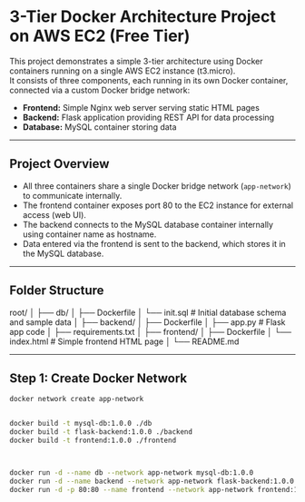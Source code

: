 # 3-Tier Docker Architecture Project on AWS EC2 (Free Tier)

This project demonstrates a simple 3-tier architecture using Docker containers running on a single AWS EC2 instance (t3.micro).  
It consists of three components, each running in its own Docker container, connected via a custom Docker bridge network:

- **Frontend:** Simple Nginx web server serving static HTML pages  
- **Backend:** Flask application providing REST API for data processing  
- **Database:** MySQL container storing data  

---

## Project Overview

- All three containers share a single Docker bridge network (`app-network`) to communicate internally.  
- The frontend container exposes port 80 to the EC2 instance for external access (web UI).  
- The backend connects to the MySQL database container internally using container name as hostname.  
- Data entered via the frontend is sent to the backend, which stores it in the MySQL database.

---

## Folder Structure

root/
│
├── db/
│ ├── Dockerfile
│ └── init.sql # Initial database schema and sample data
│
├── backend/
│ ├── Dockerfile
│ ├── app.py # Flask app code
│ ├── requirements.txt
│
├── frontend/
│ ├── Dockerfile
│ └── index.html # Simple frontend HTML page
│
└── README.md



---

## Step 1: Create Docker Network

```bash
docker network create app-network


docker build -t mysql-db:1.0.0 ./db
docker build -t flask-backend:1.0.0 ./backend
docker build -t frontend:1.0.0 ./frontend



docker run -d --name db --network app-network mysql-db:1.0.0
docker run -d --name backend --network app-network flask-backend:1.0.0
docker run -d -p 80:80 --name frontend --network app-network frontend:1.0.0



